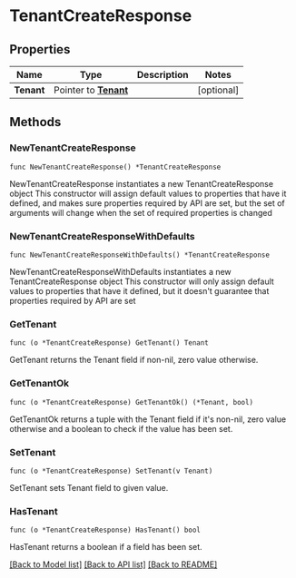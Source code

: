 # TenantCreateResponse

## Properties

Name | Type | Description | Notes
------------ | ------------- | ------------- | -------------
**Tenant** | Pointer to [**Tenant**](Tenant.md) |  | [optional] 

## Methods

### NewTenantCreateResponse

`func NewTenantCreateResponse() *TenantCreateResponse`

NewTenantCreateResponse instantiates a new TenantCreateResponse object
This constructor will assign default values to properties that have it defined,
and makes sure properties required by API are set, but the set of arguments
will change when the set of required properties is changed

### NewTenantCreateResponseWithDefaults

`func NewTenantCreateResponseWithDefaults() *TenantCreateResponse`

NewTenantCreateResponseWithDefaults instantiates a new TenantCreateResponse object
This constructor will only assign default values to properties that have it defined,
but it doesn't guarantee that properties required by API are set

### GetTenant

`func (o *TenantCreateResponse) GetTenant() Tenant`

GetTenant returns the Tenant field if non-nil, zero value otherwise.

### GetTenantOk

`func (o *TenantCreateResponse) GetTenantOk() (*Tenant, bool)`

GetTenantOk returns a tuple with the Tenant field if it's non-nil, zero value otherwise
and a boolean to check if the value has been set.

### SetTenant

`func (o *TenantCreateResponse) SetTenant(v Tenant)`

SetTenant sets Tenant field to given value.

### HasTenant

`func (o *TenantCreateResponse) HasTenant() bool`

HasTenant returns a boolean if a field has been set.


[[Back to Model list]](../README.md#documentation-for-models) [[Back to API list]](../README.md#documentation-for-api-endpoints) [[Back to README]](../README.md)


